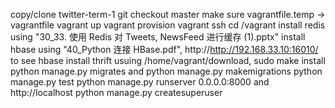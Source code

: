 copy/clone twitter-term-1
git checkout master
make sure vagrantfile.temp -> vagrantfile
vagrant up
vagrant provision
vagrant ssh
cd /vagrant
install redis using "30_33. 使用 Redis 对 Tweets, NewsFeed 进行缓存 (1).pptx"
install hbase using "40_Python 连接 HBase.pdf", http://http://192.168.33.10:16010/ to see hbase
install thrift usuing /home/vagrant/download, sudo make install
python manage.py migrates and python manage.py makemigrations
python manage.py test
python manage.py runserver 0.0.0.0:8000 and http://localhost
python manage.py createsuperuser
